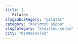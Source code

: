 ```yaml
---
title: |
   Pilates
slugSubcategory: "pilates"
category: "Κλειστού Χώρου"
slugCategory: "kleistou-xorou"
city: "Θεσσαλονίκη"
---
```


